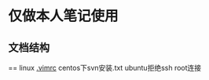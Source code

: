仅做本人笔记使用
===

文档结构
--
==
linux
  <a href='https://github.com/zhong1/note/blob/master/linux/.vimrc'>.vimrc</a>
  centos下svn安装.txt
  ubuntu拒绝ssh root连接
